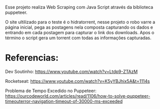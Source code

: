 Esse projeto realiza Web Scraping com Java Script através da biblioteca puppeteer.

O site ultilizado para o teste é o hidratorrent, nesse projeto o robo varre a página inicial, pega as postagens nela composta capturando os dados e entrando em cada postagem para capturar o link dos downloads. Apos o término o script gera um torrent com todas as informações capturadas. 

# Referencias:

Dev Soutinho:
https://www.youtube.com/watch?v=Ltdp9-ZTAzM

Rocketseat:
https://www.youtube.com/watch?v=K5yYBJhix5A&t=1114s

Problema de Tempo Excedido no Puppeteer:
https://ourcodeworld.com/articles/read/1106/how-to-solve-puppeteer-timeouterror-navigation-timeout-of-30000-ms-exceeded



